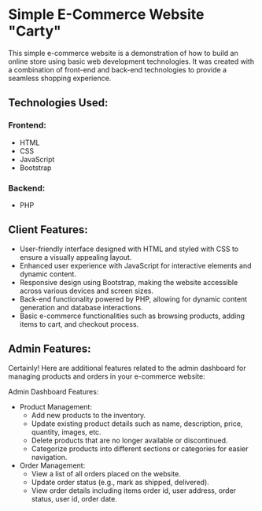 # Simple E-Commerce Website "Carty"

This simple e-commerce website is a demonstration of how to build an online store using basic web development technologies. It was created with a combination of front-end and back-end technologies to provide a seamless shopping experience.

## Technologies Used:
  ### Frontend:
  - HTML
  - CSS
  - JavaScript
  - Bootstrap
  ### Backend:
  - PHP

    
## Client Features:
  - User-friendly interface designed with HTML and styled with CSS to ensure a visually appealing layout.
  - Enhanced user experience with JavaScript for interactive elements and dynamic content.
  - Responsive design using Bootstrap, making the website accessible across various devices and screen sizes.
  - Back-end functionality powered by PHP, allowing for dynamic content generation and database interactions.
  - Basic e-commerce functionalities such as browsing products, adding items to cart, and checkout process.


## Admin Features:

Certainly! Here are additional features related to the admin dashboard for managing products and orders in your e-commerce website:

Admin Dashboard Features:
  - Product Management:
    - Add new products to the inventory.
    - Update existing product details such as name, description, price, quantity, images, etc.
    - Delete products that are no longer available or discontinued.
    - Categorize products into different sections or categories for easier navigation.
- Order Management:
    - View a list of all orders placed on the website.
    - Update order status (e.g., mark as shipped, delivered).
    - View order details including items order id, user address, order status, user id, order date.
